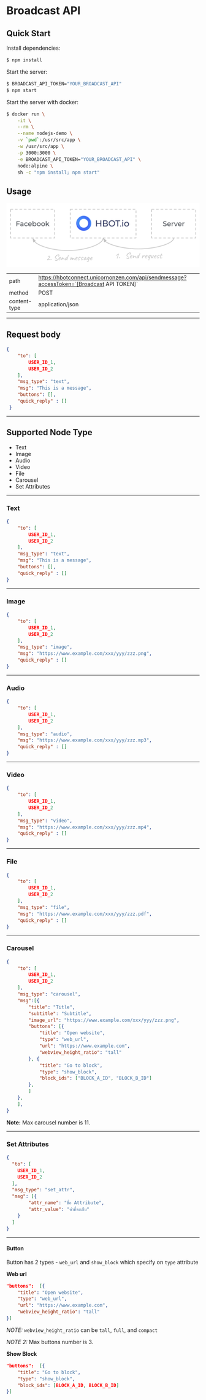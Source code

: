 # Broadcast API

## Quick Start

Install dependencies:
```bash
$ npm install
```

Start the server:
```bash
$ BROADCAST_API_TOKEN="YOUR_BROADCAST_API"
$ npm start
```

Start the server with docker:
```bash
$ docker run \
    -it \
    --rm \
    --name nodejs-demo \
    -v `pwd`:/usr/src/app \
    -w /usr/src/app \
    -p 3000:3000 \
    -e BROADCAST_API_TOKEN="YOUR_BROADCAST_API" \
    node:alpine \
    sh -c "npm install; npm start"
```

## Usage

![Broadcast Flow](../assets/broadcast-flow.png)

|              |                                   |
| ------------ | --------------------------------- |
| path         | https://hbotconnect.unicornonzen.com/api/sendmessage?accessToken=`[Broadcast API TOKEN]`        |
| method       | POST                               |
| content-type | application/json                   |

---

## Request body

```json
{
	"to": [
		USER_ID_1,
		USER_ID_2
	],
	"msg_type": "text",
	"msg": "This is a message",
	"buttons": [],
	"quick_reply" : []
 }
```

---
## Supported Node Type
- Text
- Image
- Audio
- Video
- File
- Carousel
- Set Attributes

---

### Text

```json
{
    "to": [
        USER_ID_1,
        USER_ID_2
    ],
    "msg_type": "text",
    "msg": "This is a message",
    "buttons": [],
    "quick_reply" : []
}
```
---

### Image
```json
{
    "to": [
        USER_ID_1,
        USER_ID_2
    ],
    "msg_type": "image",
    "msg": "https://www.example.com/xxx/yyy/zzz.png",
    "quick_reply" : []
}
```
---

### Audio
```json
{
    "to": [
        USER_ID_1,
        USER_ID_2
    ],
    "msg_type": "audio",
    "msg": "https://www.example.com/xxx/yyy/zzz.mp3",
    "quick_reply" : []
}
```
---

### Video
```json
{
    "to": [
        USER_ID_1,
        USER_ID_2
    ],
    "msg_type": "video",
    "msg": "https://www.example.com/xxx/yyy/zzz.mp4",
    "quick_reply" : []
}
```
---

### File
```json
{
    "to": [
        USER_ID_1,
        USER_ID_2
    ],
    "msg_type": "file",
    "msg": "https://www.example.com/xxx/yyy/zzz.pdf",
    "quick_reply" : []
}
```
---

### Carousel
```json
{
    "to": [
        USER_ID_1,
        USER_ID_2
    ],
    "msg_type": "carousel",
    "msg":[{
        "title": "Title",
        "subtitle": "Subtitle",
        "image_url": "https://www.example.com/xxx/yyy/zzz.png",
        "buttons": [{
            "title": "Open website",
            "type": "web_url",
            "url": "https://www.example.com",
            "webview_height_ratio": "tall"
        }, {
            "title": "Go to block",
            "type": "show_block",
            "block_ids": ["BLOCK_A_ID", "BLOCK_B_ID"]
        },
        ]
    },
    ],
}
```

**Note:** Max carousel number is 11.

---


### Set Attributes
```json
{
  "to": [
    USER_ID_1,
    USER_ID_2
  ],
  "msg_type": "set_attr",
  "msg": [{
        "attr_name": "ชื่อ Attribute",
        "attr_value": "ค่าที่จะเก็บ"
    }
  ]
}
```

---

#### Button
Button has 2 types - `web_url` and `show_block` which specify on `type` attribute

**Web url**

```json
"buttons":  [{
    "title": "Open website",
    "type": "web_url",
    "url": "https://www.example.com",
    "webview_height_ratio": "tall"
}]
```

*NOTE:* `webview_height_ratio` can be `tall`, `full`, and `compact`

*NOTE 2:* Max buttons number is 3.

**Show Block**

```json
"buttons":  [{
    "title": "Go to block",
    "type": "show_block",
    "block_ids": [BLOCK_A_ID, BLOCK_B_ID]
}]
```